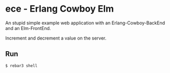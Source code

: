# ece - Erlang Cowboy Elm

An stupid simple example web application with an Erlang-Cowboy-BackEnd and an Elm-FrontEnd.

Increment and decrement a value on the server.

## Run

    $ rebar3 shell
